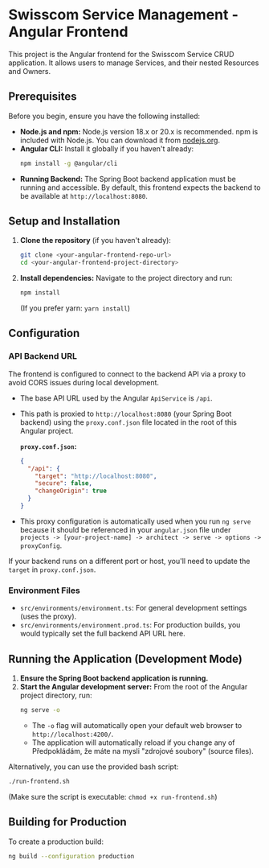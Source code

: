 # Swisscom Service Management - Angular Frontend

This project is the Angular frontend for the Swisscom Service CRUD application. It allows users to manage Services, and their nested Resources and Owners.

## Prerequisites

Before you begin, ensure you have the following installed:
* **Node.js and npm:** Node.js version 18.x or 20.x is recommended. npm is included with Node.js. You can download it from [nodejs.org](https://nodejs.org/).
* **Angular CLI:** Install it globally if you haven't already:
    ```bash
    npm install -g @angular/cli
    ```
* **Running Backend:** The Spring Boot backend application must be running and accessible. By default, this frontend expects the backend to be available at `http://localhost:8080`.

## Setup and Installation

1.  **Clone the repository** (if you haven't already):
    ```bash
    git clone <your-angular-frontend-repo-url>
    cd <your-angular-frontend-project-directory>
    ```

2.  **Install dependencies:**
    Navigate to the project directory and run:
    ```bash
    npm install
    ```
    (If you prefer yarn: `yarn install`)

## Configuration

### API Backend URL

The frontend is configured to connect to the backend API via a proxy to avoid CORS issues during local development.
* The base API URL used by the Angular `ApiService` is `/api`.
* This path is proxied to `http://localhost:8080` (your Spring Boot backend) using the `proxy.conf.json` file located in the root of this Angular project.

  **`proxy.conf.json`:**
    ```json
    {
      "/api": {
        "target": "http://localhost:8080",
        "secure": false,
        "changeOrigin": true
      }
    }
    ```
* This proxy configuration is automatically used when you run `ng serve` because it should be referenced in your `angular.json` file under `projects -> [your-project-name] -> architect -> serve -> options -> proxyConfig`.

If your backend runs on a different port or host, you'll need to update the `target` in `proxy.conf.json`.

### Environment Files
* `src/environments/environment.ts`: For general development settings (uses the proxy).
* `src/environments/environment.prod.ts`: For production builds, you would typically set the full backend API URL here.

## Running the Application (Development Mode)

1.  **Ensure the Spring Boot backend application is running.**
2.  **Start the Angular development server:**
    From the root of the Angular project directory, run:
    ```bash
    ng serve -o
    ```
    * The `-o` flag will automatically open your default web browser to `http://localhost:4200/`.
    * The application will automatically reload if you change any of Předpokládám, že máte na mysli "zdrojové soubory" (source files).

Alternatively, you can use the provided bash script:
```bash
./run-frontend.sh
```
(Make sure the script is executable: `chmod +x run-frontend.sh`)

## Building for Production

To create a production build:
```bash
ng build --configuration production